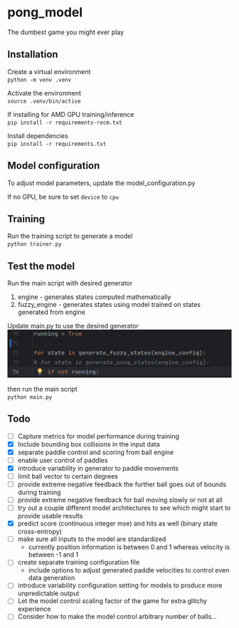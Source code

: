 # pong_model
The dumbest game you might ever play
## Installation
Create a virtual environment  
`python -m venv .venv`

Activate the environment  
`source .venv/bin/active`

If installing for AMD GPU training/inference  
`pip install -r requirements-rocm.txt`

Install dependencies  
`pip install -r requirements.txt`

## Model configuration
To adjust model parameters, update the model_configuration.py

If no GPU, be sure to set `device` to `cpu`

## Training
Run the training script to generate a model  
`python trainer.py`

## Test the model
Run the main script with desired generator
1. engine - generates states computed mathematically
2. fuzzy_engine - generates states using model trained on states generated from engine

Update main.py to use the desired generator  
![alt text](docs/image.png "Image")  

then run the main script  
`python main.py`

## Todo
- [ ] Capture metrics for model performance during training  
- [x] Include bounding box collisions in the input data  
- [x] separate paddle control and scoring from ball engine
- [ ] enable user control of paddles
- [x] introduce variability in generator to paddle movements  
- [ ] limit ball vector to certain degrees  
- [ ] provide extreme negative feedback the further ball goes out of bounds during training  
- [ ] provide extreme negative feedback for ball moving slowly or not at all  
- [ ] try out a couple different model architectures to see which might start to provide usable results
- [x] predict score (continuous integer mse) and hits as well (binary state cross-entropy)
- [ ] make sure all inputs to the model are standardized
  - currently position information is between 0 and 1 whereas velocity is between -1 and 1
- [ ] create separate training configuration file
  - include options to adjust generated paddle velocities to control even data generation
- [ ] introduce variability configuration setting for models to produce more unpredictable output
- [ ] Let the model control scaling factor of the game for extra glitchy experience
- [ ] Consider how to make the model control arbitrary number of balls...